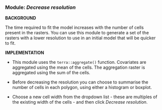 ### **Module:** ***Decrease resolution***

**BACKGROUND**

The time required to fit the model increases with the number of cells present in the rasters. You can use this module to generate a set of the rasters with a lower resolution to use in an initial model that will be quicker to fit.

**IMPLEMENTATION**

- This module uses the `terra::aggregate()` function. Covariates are aggregated using the mean of the cells. The aggregation raster is aggregated using the sum of the cells. 

- Before decreasing the resolution you can choose to summarise the number of cells in each polygon, using either a histogram or boxplot.

- Choose a new cell width from the dropdown list - these are multiples of the existing width of the cells - and then click *Decrease resolution*.

